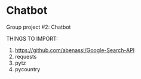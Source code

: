 # Chatbot
Group project #2: Chatbot

THINGS TO IMPORT:
1)  https://github.com/abenassi/Google-Search-API
2)  requests
3)  pytz
4)  pycountry

